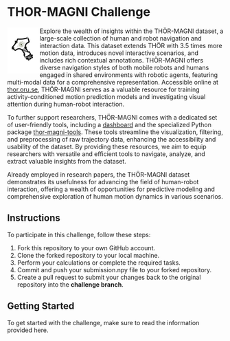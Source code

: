 # THOR-MAGNI Challenge 

<img src="assets/Logo.svg" align="left" width=15% height=15%>

Explore the wealth of insights within the THÖR-MAGNI dataset, a large-scale collection of human and robot navigation and interaction data. This dataset extends THÖR with 3.5 times more motion data, introduces novel interactive scenarios, and includes rich contextual annotations. THÖR-MAGNI offers diverse navigation styles of both mobile robots and humans engaged in shared environments with robotic agents, featuring multi-modal data for a comprehensive representation. Accessible online at [thor.oru.se](http://thor.oru.se/), THÖR-MAGNI serves as a valuable resource for training activity-conditioned motion prediction models and investigating visual attention during human-robot interaction.

To further support researchers, THÖR-MAGNI comes with a dedicated set of user-friendly tools, including a [dashboard](https://magni-dash.streamlit.app) and the specialized Python package [thor-magni-tools](https://github.com/tmralmeida/thor-magni-tools). These tools streamline the visualization, filtering, and preprocessing of raw trajectory data, enhancing the accessibility and usability of the dataset. By providing these resources, we aim to equip researchers with versatile and efficient tools to navigate, analyze, and extract valuable insights from the dataset.

Already employed in research papers, the THÖR-MAGNI dataset demonstrates its usefulness for advancing the field of human-robot interaction, offering a wealth of opportunities for predictive modeling and comprehensive exploration of human motion dynamics in various scenarios.

## Instructions

To participate in this challenge, follow these steps:

1. Fork this repository to your own GitHub account.
2. Clone the forked repository to your local machine.
3. Perform your calculations or complete the required tasks.
4. Commit and push your submission.npy file to your forked repository.
5. Create a pull request to submit your changes back to the original repository into the **challenge branch**.

## Getting Started

To get started with the challenge, make sure to read the information provided here.